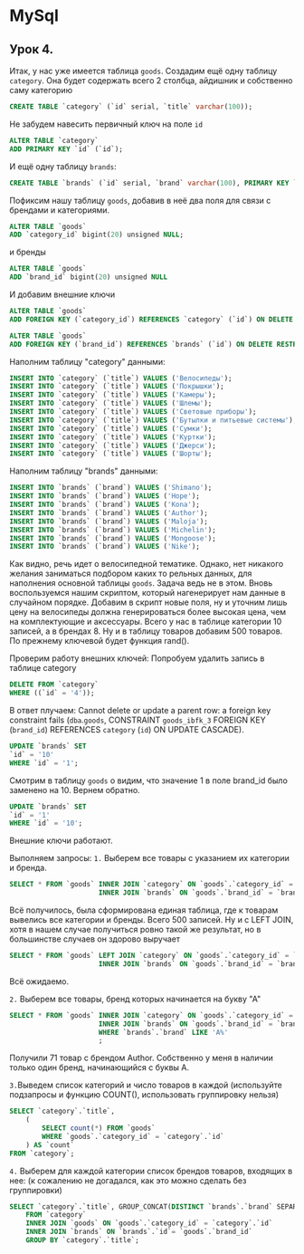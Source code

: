 # MySql

## Урок 4.

Итак, у нас уже имеется таблица `goods`. Создадим ещё одну таблицу `category`. Она будет содержать всего 2 столбца, айдишник
и собственно саму категорию

```sql
CREATE TABLE `category` (`id` serial, `title` varchar(100));
```
Не забудем навесить первичный ключ на поле `id`
```sql
ALTER TABLE `category`
ADD PRIMARY KEY `id` (`id`);
```

И ещё одну таблицу `brands`:

```sql
CREATE TABLE `brands` (`id` serial, `brand` varchar(100), PRIMARY KEY `id` (`id`));
```

Пофиксим нашу таблицу `goods`, добавив в неё два поля для связи с брендами и категориями.

```sql
ALTER TABLE `goods`
ADD `category_id` bigint(20) unsigned NULL;
```
и бренды
```sql
ALTER TABLE `goods`
ADD `brand_id` bigint(20) unsigned NULL
```
И добавим внешние ключи
```sql
ALTER TABLE `goods`
ADD FOREIGN KEY (`category_id`) REFERENCES `category` (`id`) ON DELETE RESTRICT ON UPDATE CASCADE;
```
```sql
ALTER TABLE `goods`
ADD FOREIGN KEY (`brand_id`) REFERENCES `brands` (`id`) ON DELETE RESTRICT ON UPDATE CASCADE;
```

Наполним таблицу "category" данными:
```sql
INSERT INTO `category` (`title`) VALUES ('Велосипеды');
INSERT INTO `category` (`title`) VALUES ('Покрышки');
INSERT INTO `category` (`title`) VALUES ('Камеры');
INSERT INTO `category` (`title`) VALUES ('Шлемы');
INSERT INTO `category` (`title`) VALUES ('Световые приборы');
INSERT INTO `category` (`title`) VALUES ('Бутылки и питьевые системы');
INSERT INTO `category` (`title`) VALUES ('Сумки');
INSERT INTO `category` (`title`) VALUES ('Куртки');
INSERT INTO `category` (`title`) VALUES ('Джерси');
INSERT INTO `category` (`title`) VALUES ('Шорты');

```

Наполним таблицу "brands" данными:

```sql
INSERT INTO `brands` (`brand`) VALUES ('Shimano');
INSERT INTO `brands` (`brand`) VALUES ('Hope');
INSERT INTO `brands` (`brand`) VALUES ('Kona');
INSERT INTO `brands` (`brand`) VALUES ('Author');
INSERT INTO `brands` (`brand`) VALUES ('Maloja');
INSERT INTO `brands` (`brand`) VALUES ('Michelin');
INSERT INTO `brands` (`brand`) VALUES ('Mongoose');
INSERT INTO `brands` (`brand`) VALUES ('Nike');
```

Как видно, речь идет о велосипедной тематике. Однако, нет никакого желания заниматься подбором каких то рельных данных,
для наполнения основной таблицы `goods`. Задача ведь не в этом. Вновь воспользуемся нашим скриптом, который нагенерирует
нам данные в случайном порядке. Добавим в скрипт новые поля, ну и уточним лишь цену на велосипеды должна генерироваться
более высокая цена, чем на комплектующие и аксессуары.
Всего у нас в таблице категории 10 записей, а в брендах 8. Ну и в таблицу товаров добавим 500 товаров. По прежнему ключевой
будет функция rand().

Проверим работу внешних ключей:
Попробуем удалить запись в таблице category
```sql
DELETE FROM `category`
WHERE ((`id` = '4'));
```
В ответ плучаем:
Cannot delete or update a parent row: a foreign key constraint fails (`dba`.`goods`, CONSTRAINT `goods_ibfk_3`
FOREIGN KEY (`brand_id`) REFERENCES `category` (`id`) ON UPDATE CASCADE).


```sql
UPDATE `brands` SET
`id` = '10'
WHERE `id` = '1';
```
Смотрим в таблицу `goods` о видим, что значение 1 в поле brand_id было заменено на 10.
Вернем обратно.
```sql
UPDATE `brands` SET
`id` = '1'
WHERE `id` = '10';
```

Внешние ключи работают.

Выполняем запросы:
`1.` Выберем все товары с указанием их категории и бренда.
```sql
SELECT * FROM `goods` INNER JOIN `category` ON `goods`.`category_id` = `category`.`id`
                      INNER JOIN `brands` ON `goods`.`brand_id` = `brands`.`id`  ;
```
Всё получилось, была сформирована единая таблица, где к товарам вывелись все категории и бренды. Всего 500 записей.
Ну и с LEFT JOIN, хотя в нашем случае получиться ровно такой же результат, но в большинстве случаев он здорово выручает
```sql
SELECT * FROM `goods` LEFT JOIN `category` ON `goods`.`category_id` = `category`.`id`
                      INNER JOIN `brands` ON `goods`.`brand_id` = `brands`.`id`  ;
```
Всё ожидаемо.

`2.` Выберем все товары, бренд которых начинается на букву "А"
```sql
SELECT * FROM `goods` INNER JOIN `category` ON `goods`.`category_id` = `category`.`id`
                      INNER JOIN `brands` ON `goods`.`brand_id` = `brands`.`id`
                      WHERE `brands`.`brand` LIKE 'A%'
                      ;
```
Получили 71 товар с брендом Author. Собственно у меня в наличии только один бренд, начинающийся с буквы A.

`3.`Выведем список категорий и число товаров в каждой (используйте подзапросы и функцию COUNT(), использовать группировку нельзя)
```sql
SELECT `category`.`title`,
    (
        SELECT count(*) FROM `goods`
        WHERE `goods`.`category_id` = `category`.`id`
    ) AS `count`
FROM `category`;
```
`4.` Выберем для каждой категории список брендов товаров, входящих в нее:
(к сожалению не  догадался, как это можно сделать без группировки)
```sql
SELECT `category`.`title`, GROUP_CONCAT(DISTINCT `brands`.`brand` SEPARATOR ',') AS `brands`
	FROM `category`
	INNER JOIN `goods` ON `goods`.`category_id` = `category`.`id`
    INNER JOIN `brands` ON `brands`.`id`= `goods`.`brand_id`
    GROUP BY `category`.`title`;
```
